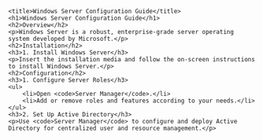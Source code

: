 
    <title>Windows Server Configuration Guide</title>
    <h1>Windows Server Configuration Guide</h1>
    <h2>Overview</h2>
    <p>Windows Server is a robust, enterprise-grade server operating system developed by Microsoft.</p>
    <h2>Installation</h2>
    <h3>1. Install Windows Server</h3>
    <p>Insert the installation media and follow the on-screen instructions to install Windows Server.</p>
    <h2>Configuration</h2>
    <h3>1. Configure Server Roles</h3>
    <ul>
        <li>Open <code>Server Manager</code>.</li>
        <li>Add or remove roles and features according to your needs.</li>
    </ul>
    <h3>2. Set Up Active Directory</h3>
    <p>Use <code>Server Manager</code> to configure and deploy Active Directory for centralized user and resource management.</p>
